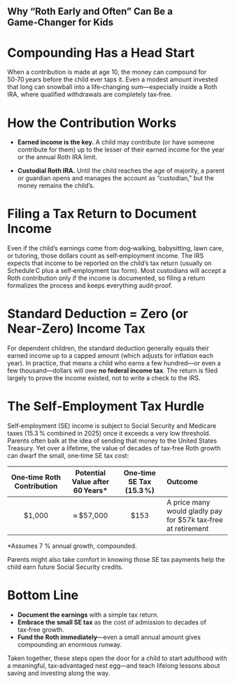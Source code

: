 ## Why “Roth Early and Often” Can Be a Game‑Changer for Kids

# Compounding Has a Head Start

When a contribution is made at age 10, the money can compound for 50‑70 years before the child ever taps it. Even a modest amount invested that long can snowball into a life‑changing sum—especially inside a Roth IRA, where qualified withdrawals are completely tax‑free.

# How the Contribution Works

* **Earned income is the key.** A child may contribute (or have someone contribute for them) up to the lesser of their earned income for the year or the annual Roth IRA limit.

* **Custodial Roth IRA.** Until the child reaches the age of majority, a parent or guardian opens and manages the account as “custodian,” but the money remains the child’s.

# Filing a Tax Return to Document Income

Even if the child’s earnings come from dog‑walking, babysitting, lawn care, or tutoring, those dollars count as self‑employment income. The IRS expects that income to be reported on the child’s tax return (usually on Schedule C plus a self‑employment tax form). Most custodians will accept a Roth contribution only if the income is documented, so filing a return formalizes the process and keeps everything audit‑proof.

# Standard Deduction = Zero (or Near‑Zero) Income Tax

For dependent children, the standard deduction generally equals their earned income up to a capped amount (which adjusts for inflation each year). In practice, that means a child who earns a few hundred—or even a few thousand—dollars will owe **no federal income tax**. The return is filed largely to prove the income existed, not to write a check to the IRS.

# The Self‑Employment Tax Hurdle

Self‑employment (SE) income is subject to Social Security and Medicare taxes (15.3 % combined in 2025) once it exceeds a very low threshold. Parents often balk at the idea of sending that money to the United States Treasury. Yet over a lifetime, the value of decades of tax‑free Roth growth can dwarf the small, one‑time SE tax cost:

| One‑time Roth Contribution | Potential Value after 60 Years\* | One‑time SE Tax (15.3 %) | Outcome                                                        |
| :-------------------------: |:-------------------------------: | :-----------------------: | :-------------------------------------------------------------- |
| \$1,000 | ≈ \$57,000 | \$153 | A price many would gladly pay for \$57k tax‑free at retirement |

\*Assumes 7 % annual growth, compounded.

Parents might also take comfort in knowing those SE tax payments help the child earn future Social Security credits.

# Bottom Line

* **Document the earnings** with a simple tax return.
* **Embrace the small SE tax** as the cost of admission to decades of tax‑free growth.
* **Fund the Roth immediately**—even a small annual amount gives compounding an enormous runway.

Taken together, these steps open the door for a child to start adulthood with a meaningful, tax‑advantaged nest egg—and teach lifelong lessons about saving and investing along the way.
